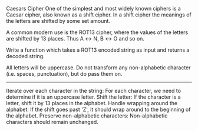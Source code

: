 Caesars Cipher
One of the simplest and most widely known ciphers is a Caesar cipher, also known as a shift cipher. In a shift cipher the meanings of the letters are shifted by some set amount.

A common modern use is the ROT13 cipher, where the values of the letters are shifted by 13 places. Thus A ↔ N, B ↔ O and so on.

Write a function which takes a ROT13 encoded string as input and returns a decoded string.

All letters will be uppercase. Do not transform any non-alphabetic character (i.e. spaces, punctuation), but do pass them on.

---------------



Iterate over each character in the string: For each character, we need to determine if it is an uppercase letter.
Shift the letter: If the character is a letter, shift it by 13 places in the alphabet.
Handle wrapping around the alphabet: If the shift goes past 'Z', it should wrap around to the beginning of the alphabet.
Preserve non-alphabetic characters: Non-alphabetic characters should remain unchanged.